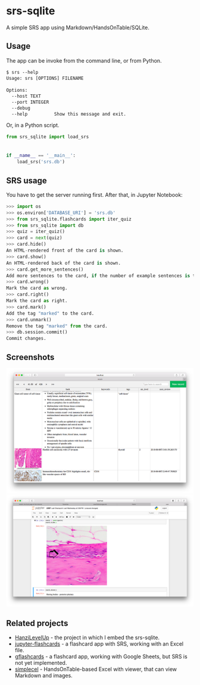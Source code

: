 # srs-sqlite

A simple SRS app using Markdown/HandsOnTable/SQLite.

## Usage

The app can be invoke from the command line, or from Python.

```commandline
$ srs --help
Usage: srs [OPTIONS] FILENAME

Options:
  --host TEXT
  --port INTEGER
  --debug
  --help          Show this message and exit.
```

Or, in a Python script.

```python
from srs_sqlite import load_srs


if __name__ == '__main__':
    load_srs('srs.db')
```

## SRS usage

You have to get the server running first. After that, in Jupyter Notebook:

```python
>>> import os
>>> os.environ['DATABASE_URI'] = 'srs.db'
>>> from srs_sqlite.flashcards import iter_quiz
>>> from srs_sqlite import db
>>> quiz = iter_quiz()
>>> card = next(quiz)
>>> card.hide()
An HTML-rendered front of the card is shown.
>>> card.show()
An HTML-rendered back of the card is shown.
>>> card.get_more_sentences()
Add more sentences to the card, if the number of example sentences is too few.
>>> card.wrong()
Mark the card as wrong.
>>> card.right()
Mark the card as right.
>>> card.mark()
Add the tag "marked" to the card.
>>> card.unmark()
Remove the tag "marked" from the card.
>>> db.session.commit()
Commit changes.
```

## Screenshots

<img src="https://raw.githubusercontent.com/patarapolw/srs-sqlite/master/screenshots/0.png" />
<img src="https://raw.githubusercontent.com/patarapolw/srs-sqlite/master/screenshots/jupyter.png" />

## Related projects

- [HanziLevelUp](https://github.com/patarapolw/HanziLevelUp) - the project in which I embed the srs-sqlite.
- [jupyter-flashcards](https://github.com/patarapolw/jupyter-flashcards) - a flashcard app with SRS, working with an Excel file.
- [gflashcards](https://github.com/patarapolw/gflashcards) - a flashcard app, working with Google Sheets, but SRS is not yet implemented.
- [simplecel](https://github.com/patarapolw/simplecel) - HandsOnTable-based Excel with viewer, that can view Markdown and images.
